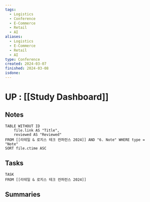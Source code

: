 ```yaml
---
tags:
  - Logistics
  - Conference
  - E-Commerce
  - Retail
  - AI
aliases:
  - Logistics
  - E-Commerce
  - Retail
  - AI
type: Conference
created: 2024-03-07
finished: 2024-03-08
isdone:
---
```

# UP : [[Study Dashboard]]

## Notes
```dataview
TABLE WITHOUT ID
	file.link AS "Title",
	reviewed AS "Reviewed"
FROM [[리테일 & 로지스 테크 컨퍼런스 2024]] AND "6. Note" WHERE type = "Note"
SORT file.ctime ASC
```

## Tasks
```dataview
TASK
FROM [[리테일 & 로지스 테크 컨퍼런스 2024]]
```


## Summaries
